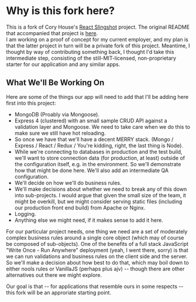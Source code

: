 # Why is this fork here?

This is a fork of Cory House's [React Slingshot](https://github.com/coryhouse/react-slingshot) project.  The original README that accompanied that project is [here](docs/README.md).  
I am working on a proof of concept for my current employer, and my plan is that the latter project in turn will be a private fork of this project.  Meantime, I thought by way of contributing  something back, I thought I'd take this intermediate step, consisting of the still-MIT-licensed, non-proprietary starter for our application and any similar apps.

## What We'll Be Working On
Here are some of the things our app will need to add that I'll be adding here first into this project:

* MongoDB (Proably via Mongoose).
* Express 4 (clustered) with an small sample CRUD API against a validation layer and Mongoose. We need to take care when we do this to make sure we still have hot reloading.
* So once we have that we'll have a decent MERRY stack.  (Mongo / Express / React / Redux / You're kidding, right, the last thing is Node).
* While we're connecting to databases in production and the test build, we'll want to store connection data (for production, at least) outside of the configuration itself, e.g. in the environment.  So we'll demonstrate how that might be done here.  We'll also add an intermediate QA
configuration.
* We'll decide on how we'll do business rules.
* We'll make decisions about whether we need to break any of this down into sub-projects.  I would 
argue that given the small size of the team, it might be overkill, but we might consider serving static files (including our production front end build) from Apache or Nginx.
* Logging.
* Anything else we might need, if it makes sense to add it here.

For our particular project needs, one thing we need are a set of moderately complex business rules around a single core object (which may of course be composed of sub-objects).  One of the benefits of a full stack JavaScript "Write Once - Run Anywhere" deployment (yeah, I went there, sorry) is that we can run validations and business rules on the client side and the server.  So we'll make a decision about how best to do that, which may boil down to either nools rules or VanillaJS (perhaps plus ajv) -- though there are other alternatives out there we might explore.

Our goal is that -- for applications that resemble ours in some respects -- this fork will be an approriate starting point.